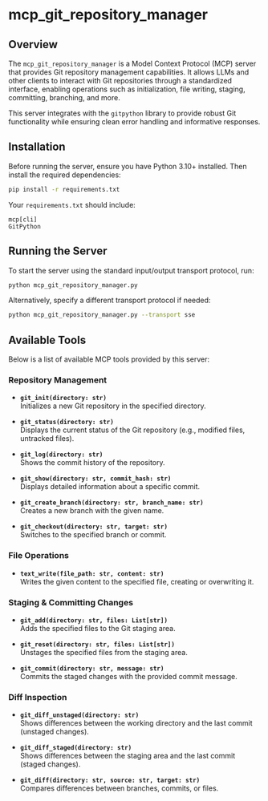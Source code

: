 # mcp_git_repository_manager

## Overview

The `mcp_git_repository_manager` is a Model Context Protocol (MCP) server that provides Git repository management capabilities. It allows LLMs and other clients to interact with Git repositories through a standardized interface, enabling operations such as initialization, file writing, staging, committing, branching, and more.

This server integrates with the `gitpython` library to provide robust Git functionality while ensuring clean error handling and informative responses.

## Installation

Before running the server, ensure you have Python 3.10+ installed. Then install the required dependencies:

```bash
pip install -r requirements.txt
```

Your `requirements.txt` should include:

```
mcp[cli]
GitPython
```

## Running the Server

To start the server using the standard input/output transport protocol, run:

```bash
python mcp_git_repository_manager.py
```

Alternatively, specify a different transport protocol if needed:

```bash
python mcp_git_repository_manager.py --transport sse
```

## Available Tools

Below is a list of available MCP tools provided by this server:

### Repository Management

- **`git_init(directory: str)`**  
  Initializes a new Git repository in the specified directory.

- **`git_status(directory: str)`**  
  Displays the current status of the Git repository (e.g., modified files, untracked files).

- **`git_log(directory: str)`**  
  Shows the commit history of the repository.

- **`git_show(directory: str, commit_hash: str)`**  
  Displays detailed information about a specific commit.

- **`git_create_branch(directory: str, branch_name: str)`**  
  Creates a new branch with the given name.

- **`git_checkout(directory: str, target: str)`**  
  Switches to the specified branch or commit.

### File Operations

- **`text_write(file_path: str, content: str)`**  
  Writes the given content to the specified file, creating or overwriting it.

### Staging & Committing Changes

- **`git_add(directory: str, files: List[str])`**  
  Adds the specified files to the Git staging area.

- **`git_reset(directory: str, files: List[str])`**  
  Unstages the specified files from the staging area.

- **`git_commit(directory: str, message: str)`**  
  Commits the staged changes with the provided commit message.

### Diff Inspection

- **`git_diff_unstaged(directory: str)`**  
  Shows differences between the working directory and the last commit (unstaged changes).

- **`git_diff_staged(directory: str)`**  
  Shows differences between the staging area and the last commit (staged changes).

- **`git_diff(directory: str, source: str, target: str)`**  
  Compares differences between branches, commits, or files.